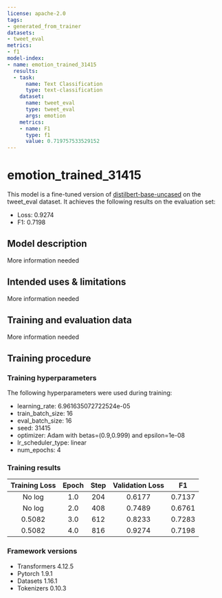 ```yaml
---
license: apache-2.0
tags:
- generated_from_trainer
datasets:
- tweet_eval
metrics:
- f1
model-index:
- name: emotion_trained_31415
  results:
  - task:
      name: Text Classification
      type: text-classification
    dataset:
      name: tweet_eval
      type: tweet_eval
      args: emotion
    metrics:
    - name: F1
      type: f1
      value: 0.719757533529152
---
```


<!-- This model card has been generated automatically according to the information the Trainer had access to. You
should probably proofread and complete it, then remove this comment. -->

# emotion_trained_31415

This model is a fine-tuned version of [distilbert-base-uncased](https://huggingface.co/distilbert-base-uncased) on the tweet_eval dataset.
It achieves the following results on the evaluation set:
- Loss: 0.9274
- F1: 0.7198

## Model description

More information needed

## Intended uses & limitations

More information needed

## Training and evaluation data

More information needed

## Training procedure

### Training hyperparameters

The following hyperparameters were used during training:
- learning_rate: 6.961635072722524e-05
- train_batch_size: 16
- eval_batch_size: 16
- seed: 31415
- optimizer: Adam with betas=(0.9,0.999) and epsilon=1e-08
- lr_scheduler_type: linear
- num_epochs: 4

### Training results

| Training Loss | Epoch | Step | Validation Loss | F1     |
|:-------------:|:-----:|:----:|:---------------:|:------:|
| No log        | 1.0   | 204  | 0.6177          | 0.7137 |
| No log        | 2.0   | 408  | 0.7489          | 0.6761 |
| 0.5082        | 3.0   | 612  | 0.8233          | 0.7283 |
| 0.5082        | 4.0   | 816  | 0.9274          | 0.7198 |


### Framework versions

- Transformers 4.12.5
- Pytorch 1.9.1
- Datasets 1.16.1
- Tokenizers 0.10.3
